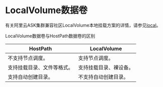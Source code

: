 # LocalVolume数据卷

有关阿里云ASK集群兼容社区LocalVolume本地挂载方案的详情，请参见[local](https://kubernetes.io/zh/docs/concepts/storage/volumes/#local)。

LocalVolume数据卷与HostPath数据卷的区别

|HostPath|LocalVolume|
|--------|-----------|
|不支持节点调度。|支持节点调度。|
|支持挂载目录、文件等格式。|支持挂载目录、裸设备。|
|支持自动创建目录。|不支持自动创建目录。|

